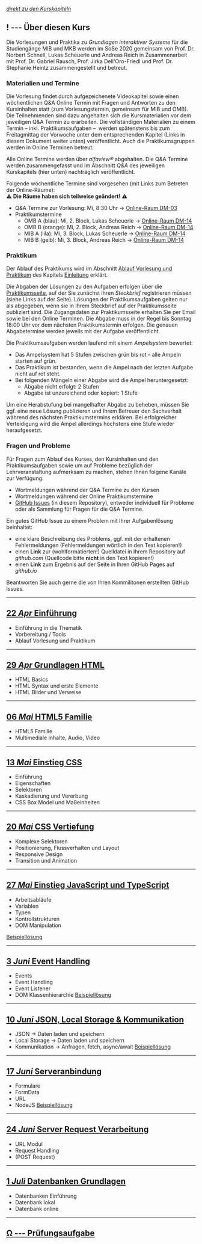 *[direkt zu den Kurskapiteln](#22-apr-einführung)*

## **! _---_** Über diesen Kurs

Die Vorlesungen und Praktika zu *Grundlagen interaktiver Systeme* für die Studiengänge MIB und MKB werden im SoSe 2020 gemeinsam von Prof. Dr. Norbert Schnell, Lukas Scheuerle und Andreas Reich in Zusammenarbeit mit Prof. Dr. Gabriel Rausch, Prof. Jirka Dell'Oro-Friedl und Prof. Dr. Stephanie Heintz zusammengestellt und betreut.

### Materialien und Termine

Die Vorlesung findet durch aufgezeichenete Videokapitel sowie einen wöchentlichen Q&A Online Termin mit Fragen und Antworten zu den Kursinhalten statt (zum Vorlesungstermin, gemeinsam für MIB und OMB). Die Teilnehmenden sind dazu angehalten sich die Kursmaterialien vor dem jeweiligen Q&A Termin zu erarbeiten. Die vollständigen Materialien zu einem Termin – inkl. Praktikumsaufgaben –  werden spätenstens bis zum Freitagmittag der Vorwoche unter dem entsprechenden Kapitel (Links in diesem Dokument weiter unten) veröffentlicht. Auch die Praktikumsgruppen werden in Online Terminen betreut.

Alle Online Termine werden über *alfaview&reg;* abgehalten. Die Q&A Termine werden zusammengefasst und im Abschnitt *Q&A* des jeweiligen Kurskapitels (hier unten) nachträglich veröffentlicht.

Folgende wöchentliche Termine sind vorgesehen (mit Links zum Betreten der Online-Räume):  
⚠ **Die Räume haben sich teilweise geändert!** ⚠
- Q&A Termine zur Vorlesung: Mi, 8:30 Uhr → [Online-Raum DM-03](https://rooms.hs-furtwangen.de/rooms/dm03)
- Praktikumstermine
  - OMB A (blau): Mi, 2. Block, Lukas Scheuerle → [Online-Raum DM-14](https://rooms.hs-furtwangen.de/rooms/dm14)
  - OMB B (orange): Mi, 2. Block, Andreas Reich → [Online-Raum DM-14](https://rooms.hs-furtwangen.de/rooms/dm14)
  - MIB A (lila): Mi, 3. Block, Lukas Scheuerle → [Online-Raum DM-14](https://rooms.hs-furtwangen.de/rooms/dm14)
  - MIB B (gelb): Mi, 3. Block, Andreas Reich → [Online-Raum DM-14](https://rooms.hs-furtwangen.de/rooms/dm14)

### Praktikum

Der Ablauf des Praktikums wird im Abschnitt [Ablauf Vorlesung und Praktikum](L00/#ablauf-vorlesung-und-praktikum) des Kapitels [Einleitung](L00) erklärt. 

Die Abgaben der Lösungen zu den Aufgaben erfolgen über die [Praktikumsseite](workshops), auf der Sie zunächst ihren *Steckbrief* registrieren müssen (siehe Links auf der Seite). Lösungen der Praktikumsaufgaben gelten nur als abgegeben, wenn sie in Ihrem Steckbrief auf der Praktikumsseite publiziert sind. Die Zugangsdaten zur Praktikumsseite erhalten Sie per Email sowie bei den Online Terminen. Die Abgabe muss in der Regel bis Sonntag 18:00 Uhr vor dem nächsten Praktikumstermin erfolgen. Die genauen Abgabetermine werden jeweils mit der Aufgabe veröffentlicht.

Die Praktikumsaufgaben werden laufend mit einem *Ampelsystem* bewertet:
- Das Ampelsystem hat 5 Stufen zwischen grün bis rot – alle Ampeln starten auf grün.
- Das Praktikum ist bestanden, wenn die Ampel nach der letzten Aufgabe nicht auf rot steht.
- Bei folgenden Mängeln einer Abgabe wird die Ampel heruntergesetzt:
  - Abgabe nicht erfolgt: 2 Stufen
  - Abgabe ist unzureichend oder kopiert: 1 Stufe

Um eine Herabstufung bei mangelhafter Abgabe zu beheben, müssen Sie ggf. eine neue Lösung publizieren und Ihrem Betreuer den Sachverhalt während des nächsten Praktikumstermins erklären. Bei erfolgreicher Verteidigung wird die Ampel allerdings höchstens eine Stufe wieder heraufgesetzt.

### Fragen und Probleme

Für Fragen zum Ablauf des Kurses, den Kursinhalten und den Praktikumsaufgaben sowie um auf Probleme bezüglich der Lehrveranstaltung aufmerksam zu machen, stehen Ihnen folgene Kanäle zur Verfügung:
- Wortmeldungen während der Q&A Termine zu den Kursen
- Wortmeldungen während der Online Praktikumstermine
- [GitHub Issues](https://github.com/hs-furtwangen/GIS-SoSe-2020/issues) (in diesem Repository), entweder individuell für Probleme oder als Sammlung für Fragen für die Q&A Termine.

Ein gutes GitHub Issue zu einem Problem mit Ihrer Aufgabenlösung beinhaltet:
  - eine klare Beschreibung des Problems, ggf. mit der erhaltenen Fehlermeldungen (Fehlermeldungen wörtlich in den Text kopieren!)
  - einen **Link** zur (wohlformatierten!) Quelldatei in Ihrem Repository auf *github.com* (Quellcode bitte **nicht** in den Text kopieren!)
  - einen **Link** zum Ergebnis auf der Seite in Ihren GitHub Pages auf *github.io*

Beantworten Sie auch gerne die von Ihren Kommilitonen erstellten GitHub Issues.

---

## [**22 _Apr_** Einführung](L00)  
- Einführung in die Thematik
- Vorbereitung / Tools
- Ablauf Vorlesung und Praktikum

---

## [**29 _Apr_** Grundlagen HTML](L01)  
- HTML Basics
- HTML Syntax und erste Elemente
- HTML Bilder und Verweise

---

## [**06 _Mai_** HTML5 Familie](L02)  
- HTML5 Familie
- Multimediale Inhalte, Audio, Video

---

## [**13 _Mai_** Einstieg CSS](L03)  
- Einführung
- Eigenschaften
- Selektoren
- Kaskadierung und Vererbung
- CSS Box Model und Maßeinheiten

---

## [**20 _Mai_** CSS Vertiefung](L04)

- Komplexe Selektoren
- Positionierung, Flussverhalten und Layout
- Responsive Design
- Transition und Animation

---

## [**27 _Mai_** Einstieg JavaScript und TypeScript](L05)

- Arbeitsabläufe
- Variablen
- Typen
- Kontrollstrukturen
- DOM Manipulation

[Beispiellösung](https://plagiatus.github.io/GIS_SoSe2020/Aufgabe05/)

---

## [**3 _Juni_** Event Handling](L06)

- Events
- Event Handling
- Event Listener
- DOM Klassenhierarchie
[Beispiellösung](https://plagiatus.github.io/GIS_SoSe2020/Aufgabe06/)

---

## [**10 _Juni_** JSON, Local Storage & Kommunikation](L07)

- JSON -> Daten laden und speichern
- Local Storage -> Daten laden und speichern
- Kommunikation -> Anfragen, fetch, async/await
[Beispiellösung](https://plagiatus.github.io/GIS_SoSe2020/Aufgabe07/)

---

## [**17 _Juni_** Serveranbindung](L08)

- Formulare
- FormData
- URL
- NodeJS
[Beispiellösung](https://plagiatus.github.io/GIS_SoSe2020/Aufgabe08/)

---

## [**24 _Juni_** Server Request Verarbeitung](L09)

- URL Modul
- Request Handling
- (POST Request)

---

## [**1 _Juli_** Datenbanken Grundlagen](L10)

- Datenbanken Einführung
- Datenbank lokal
- Datenbank online

---

## [**Ω _---_** Prüfungsaufgabe](final)